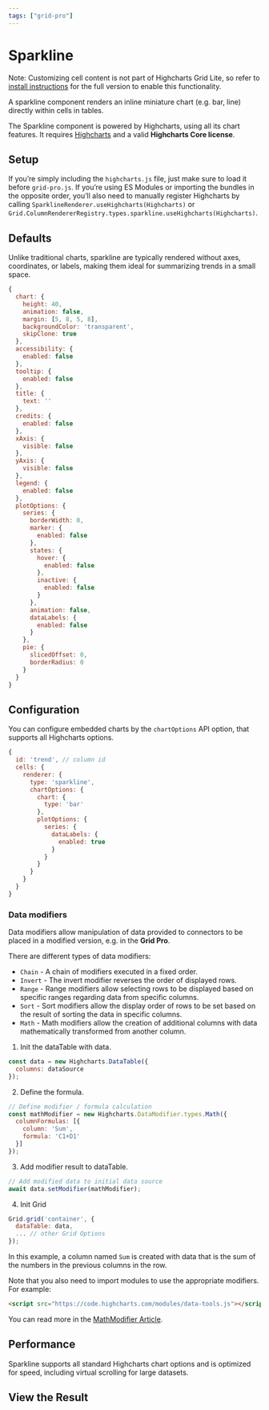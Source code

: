 ```yaml
---
tags: ["grid-pro"]
---
```


# Sparkline

Note: Customizing cell content is not part of Highcharts Grid Lite, so refer to [install instructions](https://www.highcharts.com/docs/dashboards/grid-standalone) for the full version to enable this functionality.

A sparkline component renders an inline miniature chart (e.g. bar, line) directly within cells in tables. 

The Sparkline component is powered by Highcharts, using all its chart features. It requires [Highcharts](https://www.highcharts.com/products/highcharts/) and a valid **Highcharts Core license**.

## Setup
If you’re simply including the `highcharts.js` file, just make sure to load it before `grid-pro.js`. If you’re using ES Modules or importing the bundles in the opposite order, you’ll also need to manually register Highcharts by calling `SparklineRenderer.useHighcharts(Highcharts)` or `Grid.ColumnRendererRegistry.types.sparkline.useHighcharts(Highcharts)`.


## Defaults
Unlike traditional charts, sparkline are typically rendered without axes, coordinates, or labels, making them ideal for summarizing trends in a small space.

```js
{
  chart: {
    height: 40,
    animation: false,
    margin: [5, 8, 5, 8],
    backgroundColor: 'transparent',
    skipClone: true
  },
  accessibility: {
    enabled: false
  },
  tooltip: {
    enabled: false
  },
  title: {
    text: ''
  },
  credits: {
    enabled: false
  },
  xAxis: {
    visible: false
  },
  yAxis: {
    visible: false
  },
  legend: {
    enabled: false
  },
  plotOptions: {
    series: {
      borderWidth: 0,
      marker: {
        enabled: false
      },
      states: {
        hover: {
          enabled: false
        },
        inactive: {
          enabled: false
        }
      },
      animation: false,
      dataLabels: {
        enabled: false
      }
    },
    pie: {
      slicedOffset: 0,
      borderRadius: 0
    }
  }
}
```

## Configuration
You can configure embedded charts by the `chartOptions` API option, that supports all Highcharts options.

```js
{
  id: 'trend', // column id
  cells: {
    renderer: {
      type: 'sparkline',
      chartOptions: {
        chart: {
          type: 'bar'
        },
        plotOptions: {
          series: {
            dataLabels: {
              enabled: true
            }
          }
        }
      }
    }
  }
}
```

### Data modifiers
Data modifiers allow manipulation of data provided to connectors to be placed in a modified version, e.g. in the **Grid Pro**.

There are different types of data modifiers:
* `Chain` - A chain of modifiers executed in a fixed order.
* `Invert` - The invert modifier reverses the order of displayed rows.
* `Range` - Range modifiers allow selecting rows to be displayed based on specific ranges regarding data from specific columns.
* `Sort` - Sort modifiers allow the display order of rows to be set based on the result of sorting the data in specific columns.
* `Math` - Math modifiers allow the creation of additional columns with data mathematically transformed from another column.

1. Init the dataTable with data.
```js
const data = new Highcharts.DataTable({
  columns: dataSource
});
```

2. Define the formula.
```js
// Define modifier / formula calculation
const mathModifier = new Highcharts.DataModifier.types.Math({
  columnFormulas: [{
    column: 'Sum',
    formula: 'C1+D1'
  }]
});
```

3. Add modifier result to dataTable.
```js
// Add modified data to initial data source
await data.setModifier(mathModifier);
```

4. Init Grid
```js
Grid.grid('container', {
  dataTable: data,
  ... // other Grid Options
});
```

In this example, a column named `Sum` is created with data that is the sum of the numbers in the previous columns in the row.

Note that you also need to import modules to use the appropriate modifiers. For example:
```html
<script src="https://code.highcharts.com/modules/data-tools.js"></script>
```

You can read more in the [MathModifier Article](https://www.highcharts.com/docs/dashboards/mathmodifier-module).

## Performance
Sparkline supports all standard Highcharts chart options and is optimized for speed, including virtual scrolling for large datasets.

## View the Result
